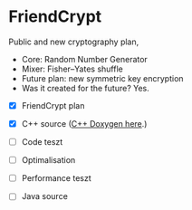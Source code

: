 # FriendCrypt
Public and new cryptography plan,
 - Core: Random Number Generator
 - Mixer: Fisher–Yates shuffle
 - Future plan: new symmetric key encryption 
 - Was it created for the future? Yes.
- [x] FriendCrypt plan
- [x] C++ source ([C++ Doxygen here](https://onlinewolf.github.io/friendcrypt/cpp/doxygen/html/index.html).)
- [ ] Code teszt
- [ ] Optimalisation
- [ ] Performance teszt
- [ ] Java source


